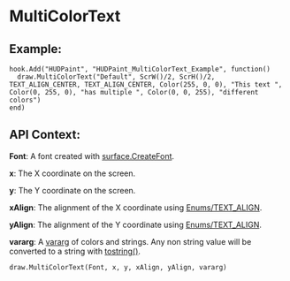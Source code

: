 # MultiColorText


## Example:
```
hook.Add("HUDPaint", "HUDPaint_MultiColorText_Example", function()
  draw.MultiColorText("Default", ScrW()/2, ScrH()/2, TEXT_ALIGN_CENTER, TEXT_ALIGN_CENTER, Color(255, 0, 0), "This text ", Color(0, 255, 0), "has multiple ", Color(0, 0, 255), "different colors")
end)
```



## API Context:
**Font**: A font created with [surface.CreateFont](https://wiki.facepunch.com/gmod/surface.CreateFont).

**x**: The X coordinate on the screen.

**y**: The Y coordinate on the screen.

**xAlign**: The alignment of the X coordinate using [Enums/TEXT_ALIGN](https://wiki.facepunch.com/gmod/Enums/TEXT_ALIGN).

**yAlign**: The alignment of the Y coordinate using [Enums/TEXT_ALIGN](https://wiki.facepunch.com/gmod/Enums/TEXT_ALIGN).

**vararg**: A [vararg](https://wiki.facepunch.com/gmod/vararg) of colors and strings. Any non string value will be converted to a string with [tostring()](https://wiki.facepunch.com/gmod/Global.tostring).

```
draw.MultiColorText(Font, x, y, xAlign, yAlign, vararg)
```
